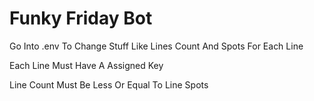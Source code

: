 # Funky Friday Bot

Go Into .env To Change Stuff Like Lines Count And Spots For Each Line

Each Line Must Have A Assigned Key

Line Count Must Be Less Or Equal To Line Spots

